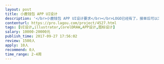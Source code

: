 ```yaml
---                
layout: post       
title: 小鹿钱包 APP UI设计           
description: '</br>小鹿钱包 APP UI设计要求</br></br>LOGO已经有了，接单后可以发AI源文件。</br></br>设计内容：</br></br>1. 交互稿 https://pro.modao.cc/app/ZkuuG9LFnYBoYVvdIjC3FvKqk0ogFn9 </br>里的所有页面</br>2. app icon</br>3. app启动页</br></br>机型：</br></br>支持android和ios</br></br>分辨率：</br></br>Android:</br>hdpi: 480 * 800</br>xhdpi: 720 * 1280</br>xxhdpi: 1080 * 1920</br></br>IPhone:</br>兼容到iphone5及以上，</br>可以不兼容ipad</br></br>语言：</br></br>1. 使用英文作为设计语言</br>2. 注意各国语言文本长度不一</br></br>视觉：</br></br>1. 组件尽量使用原生控件（ios和android可能不一样，做好适配）</br>2. 苹果遵循苹果的设计规范（https://developer.apple.com/ios/human-interface-guidelines/overview/themes/）</br>3. android遵循material design (https://material.io/guidelines/material-design/introduction.html)</br>4. 简单，大气，国际范，体现安全感</br>5. 布局具有一定自适应性</br></br>文件：</br></br> 1. 矢量文件输出，方便后期调整</br></br>LOGO已经有了</br>'     
contenturl: https://pro.lagou.com/project/4527.html      
tags: [UI设计,illustrator,CorelDRAW,APP设计,图标设计]            
salary: 10000-20000元          
publish_time: 2017-09-27 17:56:02         
review: 1500人                   
apply: 10人                   
recommend: 0人                   
time_range: 2-4周              
---                 
```

